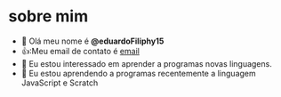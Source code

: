 # sobre mim
- 👋 Olá meu nome é **@eduardoFiliphy15**
- 👍:Meu email de contato é [email](eduardo.filiphy.vieira@escola.pr.gov.br)
- 👀 Eu estou interessado em aprender a programas novas linguagens.
- 🌱 Eu estou aprendendo a programas recentemente a linguagem JavaScript e Scratch
